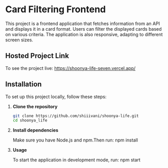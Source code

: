 # Card Filtering Frontend

This project is a frontend application that fetches information from an API and displays it in a card format. Users can filter the displayed cards based on various criteria. The application is also responsive, adapting to different screen sizes.

## Hosted Project Link

To see the project live: https://shoonya-life-seven.vercel.app/

## Installation

To set up this project locally, follow these steps:

1. **Clone the repository**

   ```bash
   git clone https://github.com/shiiivani/shoonya-life.git
   cd shoonya_life

   ```

2. **Install dependencies**

   Make sure you have Node.js and npm.Then run:
   npm install

3. **Usage**

   To start the application in development mode, run:
   npm start
